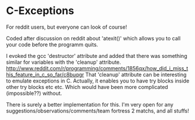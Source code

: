 C-Exceptions
============

For reddit users, but everyone can look of course!

Coded after discussion on reddit about 'atexit()' which allows you to call your code before the programm quits.

I evoked the gcc 'destructor' attribute and added that there was something similar for variables with the 'cleanup' attribute.
http://www.reddit.com/r/programming/comments/1856qx/how_did_i_miss_this_feature_in_c_so_far/c8buqgr
That 'cleanup' attribute can be interesting to emulate exceptions in C. Actually, it enables you to have try blocks inside other try blocks etc etc. Which would have been more complicated (impossible??) without.

There is surely a better implementation for this.
I'm very open for any suggestions/observations/comments/team fortress 2 matchs, and all stuffs!
